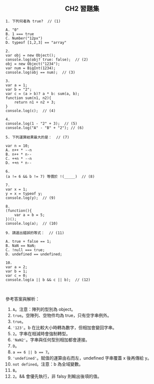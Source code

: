 <h2 align="center">CH2 習題集</h2>

```
1. 下列何者為 true?  // (1)

A. "0"
B. 1 === true
C. Number("12px")
D. typeof [1,2,3] == "array"
```
```
2.
var obj = new Object();
console.log(obj? true: false);  // (2)
obj = new Object("1234");
var num = BigInt(1234);
console.log(obj == num);  // (3)
```
```
3.
var a = 1;
var b = "2";
var c = (a > b)? a * b: sum(a, b);
function sum(n1, n2){
    return n1 + n2 + 3;
}
console.log(c);  // (4)
```
```
4.
console.log(1 - "2" + 3);  // (5)
console.log("A" - "B" + "2"); // (6)
```
```
5. 下列運算結果最大的是：  // (7)

var n = 10;
A. n++ * --n
B. n++ * n--
C. ++n * --n
D. ++n * n--
```
```
6.
(a != 6 && b != 7) 等價於 !(_____)  // (8)
```
```
7.
var x = 1;
y = x = typeof y;
console.log(y);  // (9)
```
```
8.
(function(){
    var a = b = 5;
})();
console.log(a);  // (10)
```
```
9. 請選出錯誤的等式：  // (11)

A. true + false == 1; 
B. NaN == NaN;
C. !null === true;
D. undefined == undefined;
```
```
10.
var a = 2;
var b = 1;
var c = 0;
console.log(a || b && c || b);  // (12)
```
<br>

參考答案與解析：
1. `A`。注意：陣列的型別為 object。
2. `true`。空陣列、空物件均為 true，只有空字串例外。
3. `true`。
4. `'123'`。b 在比較大小時轉為數字，但相加會變回字串。
5. `2`。字串在相減時會強制轉型。
6. `'NaN2'`。字串與任何型別相加都會連接。
7. `D`。
8. `a == 6 || b == 7`。
9. `'undefined'`。賦值的運算由右而左，undefined 字串覆蓋 x 後再傳給 y。
10. `not defined`。注意：b 為全域變數。
11. `B`。
12. `2`。&& 會優先執行，非 falsy 則輸出後項的值。
